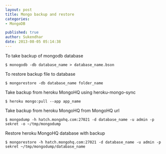 ```yaml
---
layout: post
title: Mongo backup and restore
categories:
- MongoDB

published: true
author: Sukendhar
date: 2013-08-05 05:14:38
---
```


To take backup of mongodb database

<div class="highlight"><pre><code class="bash"><span class="nv">$ </span>monogodb -db database_name > database_name.bson
</code></pre>
</div>

    
To restore backup file to database

<div class="highlight"><pre><code class="bash"><span class="nv">$ </span>mongorestore -db database_name folder_name
</code></pre>
</div>


Take backup from heroku MongoHQ using heroku-mongo-sync

<div class="highlight"><pre><code class="bash"><span class="nv">$ </span>heroku mongo:pull --app app_name
</code></pre>
</div>

Take backup from heroku MongoHQ from MongoHQ url

<div class="highlight"><pre><code class="bash"><span class="nv">$ </span>mongodump -h hatch.mongohq.com:27021 -d database_name -u admin -p sekret -o ~/tmp/mongodump
</code></pre>
</div>

Restore heroku MongoHQ database with backup 

<div class="highlight"><pre><code class="bash"><span class="nv">$ </span>mongorestore -h hatch.mongohq.com:27021 -d database_name -u admin -p sekret ~/tmp/mongodump/database_name
</code></pre>
</div>

    
